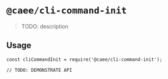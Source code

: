 # `@caee/cli-command-init`

> TODO: description

## Usage

```
const cliCommandInit = require('@caee/cli-command-init');

// TODO: DEMONSTRATE API
```
